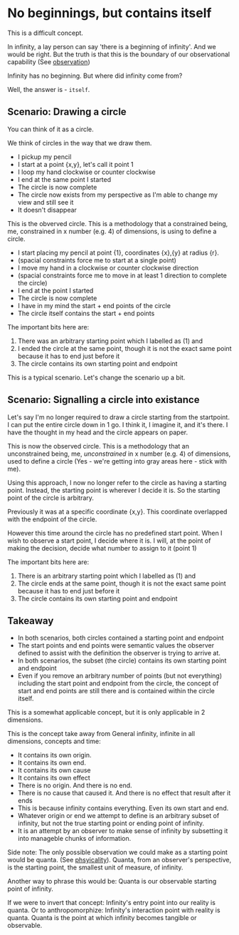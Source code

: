 # No beginnings, but contains itself

This is a difficult concept.

In infinity, a lay person can say 'there is a beginning of infinity'. And we would be right. But the truth is that this is the boundary of our observational capability (See [observation](../../observation.md))

Infinity has no beginning.
But where did infinity come from? 

Well, the answer is - `itself`.

## Scenario: Drawing a circle

You can think of it as a circle.

We think of circles in the way that we draw them.

* I pickup my pencil
* I start at a point {x,y}, let's call it point 1
* I loop my hand clockwise or counter clockwise
* I end at the same point I started
* The circle is now complete
* The circle now exists from my perspective as I'm able to change my view and still see it
* It doesn't disappear

This is the obverved circle. This is a methodology that a constrained being, me, constrained in x number (e.g. 4) of dimensions, is using to define a circle.

* I start placing my pencil at point {1}, coordinates {x},{y} at radius {r}. 
* (spacial constraints force me to start at a single point)
* I move my hand in a clockwise or counter clockwise direction 
* (spacial constraints force me to move in at least 1 direction to complete the circle)
* I end at the point I started
* The circle is now complete
* I have in my mind the start + end points of the circle
* The circle itself contains the start + end points

The important bits here are: 
1. There was an arbitrary starting point which I labelled as (1) and 
2. I ended the circle at the same point, though it is not the exact same point because it has to end just before it
3. The circle contains its own starting point and endpoint

This is a typical scenario. Let's change the scenario up a bit.

## Scenario: Signalling a circle into existance

Let's say I'm no longer required to draw a circle starting from the startpoint. I can put the entire circle down in 1 go. I think it, I imagine it, and it's there. I have the thought in my head and the circle appears on paper.

This is now the observed circle. This is a methodology that an unconstrained being, me, _unconstrained_ in x number (e.g. 4) of dimensions, used to define a circle (Yes - we're getting into gray areas here - stick with me).

Using this approach, I now no longer refer to the circle as having a starting point. Instead, the starting point is wherever I decide it is. So the starting point of the circle is arbitrary.

Previously it was at a specific coordinate {x,y}. This coordinate overlapped with the endpoint of the circle.

However this time around the circle has no predefined start point. 
When I wish to observe a start point, I decide where it is. I will, at the point of making the decision, decide what number to assign to it (point 1) 

The important bits here are: 
1. There is an arbitrary starting point which I labelled as (1) and 
2. The circle ends at the same point, though it is not the exact same point because it has to end just before it
3. The circle contains its own starting point and endpoint

## Takeaway

* In both scenarios, both circles contained a starting point and endpoint
* The start points and end points were semantic values the observer defined to assist with the definition the observer is trying to arrive at.
* In both scenarios, the subset (the circle) contains its own starting point and endpoint
* Even if you remove an arbitrary number of points (but not everything) including the start point and endpoint from the circle, the concept of start and end points are still there and is contained within the circle itself.

This is a somewhat applicable concept, but it is only applicable in 2 dimensions.

This is the concept take away from General infinity, infinite in all dimensions, concepts and time: 
* It contains its own origin. 
* It contains its own end. 
* It contains its own cause
* It contains its own effect
* There is no origin. And there is no end.
* There is no cause that caused it. And there is no effect that result after it ends
* This is because infinity contains everything. Even its own start and end.
* Whatever origin or end we attempt to define is an arbitrary subset of infinity, but not the true starting point or ending point of infinity. 
* It is an attempt by an observer to make sense of infinity by subsetting it into manageble chunks of information.

Side note:  The only possible observation we could make as a starting point would be quanta. 
(See [phsyicality](../../physicality.md)). Quanta, from an observer's perspective, is the starting point, the smallest unit of measure, of infinity.

Another way to phrase this would be: Quanta is our observable starting point of infinity.

If we were to invert that concept: Infinity's entry point into our reality is quanta. Or to anthropomorphize: Infinity's interaction point with reality is quanta. Quanta is the point at which infinity becomes tangible or observable.